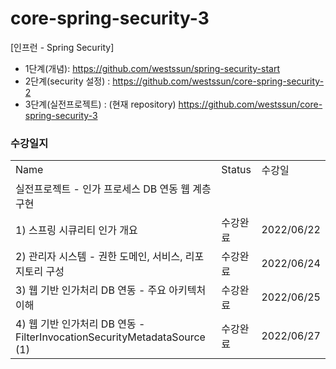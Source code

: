 # core-spring-security-3
[인프런 - Spring Security]
- 1단계(개념): https://github.com/westssun/spring-security-start
- 2단계(security 설정) : https://github.com/westssun/core-spring-security-2 
- 3단계(실전프로젝트) : (현재 repository) https://github.com/westssun/core-spring-security-3


### 수강일지
| | | |
|-|-|-|
|Name|Status|수강일|
|실전프로젝트 - 인가 프로세스 DB 연동 웹 계층 구현| | |
|1) 스프링 시큐리티 인가 개요|수강완료|2022/06/22|
|2) 관리자 시스템 - 권한 도메인, 서비스, 리포지토리 구성|수강완료|2022/06/24|
|3) 웹 기반 인가처리 DB 연동 - 주요 아키텍처 이해|수강완료|2022/06/25|
|4) 웹 기반 인가처리 DB 연동 - FilterInvocationSecurityMetadataSource (1)|수강완료|2022/06/27|

